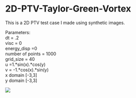 # 2D-PTV-Taylor-Green-Vortex
This is a 2D PTV test case I made using synthetic images. 

Parameters:  
dt = .2  
visc = 0  
energy_disp =0  
number of points = 1000  
grid_size = 40  
u =1.*sin(x).*cos(y)  
v = -1.*cos(x).*sin(y)  
x domain [-3,3]  
y domain [-3,3]  

![](gif_TD.gif)

